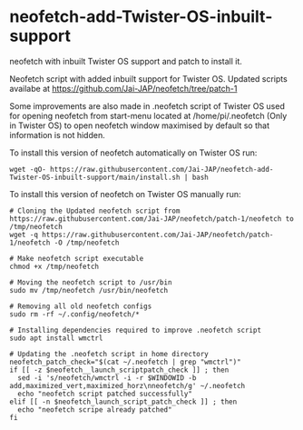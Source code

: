 # neofetch-add-Twister-OS-inbuilt-support
neofetch with inbuilt Twister OS support and patch to install it.


Neofetch script with added inbuilt support for Twister OS. Updated scripts availabe at https://github.com/Jai-JAP/neofetch/tree/patch-1 

Some improvements are also made in .neofetch script of Twister OS used for opening neofetch from start-menu located at /home/pi/.neofetch (Only in Twister OS) to open neofetch window maximised by default so that information is not hidden.

To install this version of neofetch automatically on Twister OS run:

```wget -qO- https://raw.githubusercontent.com/Jai-JAP/neofetch-add-Twister-OS-inbuilt-support/main/install.sh | bash```

To install this version of neofetch on Twister OS manually run:

```
# Cloning the Updated neofetch script from https://raw.githubusercontent.com/Jai-JAP/neofetch/patch-1/neofetch to /tmp/neofetch
wget -q https://raw.githubusercontent.com/Jai-JAP/neofetch/patch-1/neofetch -O /tmp/neofetch

# Make neofetch script executable
chmod +x /tmp/neofetch

# Moving the neofetch script to /usr/bin
sudo mv /tmp/neofetch /usr/bin/neofetch

# Removing all old neofetch configs
sudo rm -rf ~/.config/neofetch/*

# Installing dependencies required to improve .neofetch script
sudo apt install wmctrl

# Updating the .neofetch script in home directory
neofetch_patch_check="$(cat ~/.neofetch | grep "wmctrl")"
if [[ -z $neofetch__launch_scriptpatch_check ]] ; then
  sed -i 's/neofetch/wmctrl -i -r $WINDOWID -b add,maximized_vert,maximized_horz\nneofetch/g' ~/.neofetch 
  echo "neofetch script patched successfully"
elif [[ -n $neofetch_launch_script_patch_check ]] ; then
  echo "neofetch scripe already patched" 
fi

```
